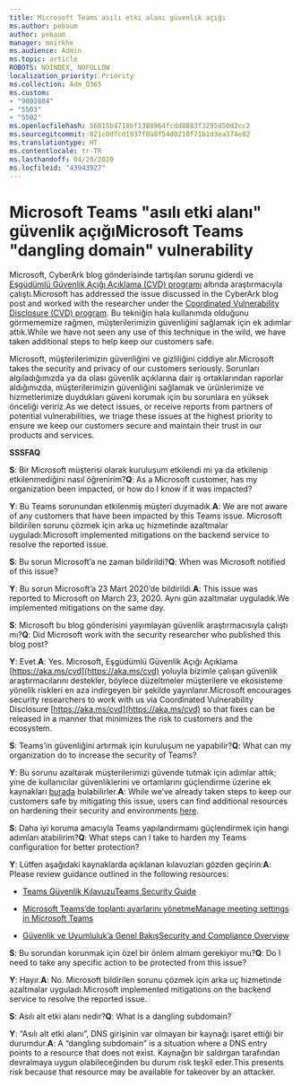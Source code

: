 ```yaml
---
title: Microsoft Teams asılı etki alanı güvenlik açığı
ms.author: pebaum
author: pebaum
manager: mnirkhe
ms.audience: Admin
ms.topic: article
ROBOTS: NOINDEX, NOFOLLOW
localization_priority: Priority
ms.collection: Adm_O365
ms.custom:
- "9002884"
- "5503"
- "5502"
ms.openlocfilehash: 56015b4718bf1388964fcdd8883f3295d50d2cc2
ms.sourcegitcommit: 821c0d7cd1937f0a8f54d0210f71b1d3ea374e82
ms.translationtype: HT
ms.contentlocale: tr-TR
ms.lasthandoff: 04/29/2020
ms.locfileid: "43943927"
---
```

# <a name="microsoft-teams-dangling-domain-vulnerability"></a><span data-ttu-id="a7e53-102">Microsoft Teams "asılı etki alanı" güvenlik açığı</span><span class="sxs-lookup"><span data-stu-id="a7e53-102">Microsoft Teams "dangling domain" vulnerability</span></span>

<span data-ttu-id="a7e53-103">Microsoft, CyberArk blog gönderisinde tartışılan sorunu giderdi ve [Eşgüdümlü Güvenlik Açığı Açıklama (CVD) programı](https://aka.ms/cvd) altında araştırmacıyla çalıştı.</span><span class="sxs-lookup"><span data-stu-id="a7e53-103">Microsoft has addressed the issue discussed in the CyberArk blog post and worked with the researcher under the [Coordinated Vulnerability Disclosure (CVD) program](https://aka.ms/cvd).</span></span> <span data-ttu-id="a7e53-104">Bu tekniğin hala kullanımda olduğunu görmememize rağmen, müşterilerimizin güvenliğini sağlamak için ek adımlar attık.</span><span class="sxs-lookup"><span data-stu-id="a7e53-104">While we have not seen any use of this technique in the wild, we have taken additional steps to help keep our customers safe.</span></span>

<span data-ttu-id="a7e53-105">Microsoft, müşterilerimizin güvenliğini ve gizliliğini ciddiye alır.</span><span class="sxs-lookup"><span data-stu-id="a7e53-105">Microsoft takes the security and privacy of our customers seriously.</span></span> <span data-ttu-id="a7e53-106">Sorunları algıladığımızda ya da olası güvenlik açıklarına dair iş ortaklarından raporlar aldığımızda, müşterilerimizin güvenliğini sağlamak ve ürünlerimize ve hizmetlerimize duydukları güveni korumak için bu sorunlara en yüksek önceliği veririz.</span><span class="sxs-lookup"><span data-stu-id="a7e53-106">As we detect issues, or receive reports from partners of potential vulnerabilities, we triage these issues at the highest priority to ensure we keep our customers secure and maintain their trust in our products and services.</span></span>

<span data-ttu-id="a7e53-107">**SSS**</span><span class="sxs-lookup"><span data-stu-id="a7e53-107">**FAQ**</span></span>

<span data-ttu-id="a7e53-108">**S**: Bir Microsoft müşterisi olarak kuruluşum etkilendi mi ya da etkilenip etkilenmediğini nasıl öğrenirim?</span><span class="sxs-lookup"><span data-stu-id="a7e53-108">**Q**: As a Microsoft customer, has my organization been impacted, or how do I know if it was impacted?</span></span>

<span data-ttu-id="a7e53-109">**Y**: Bu Teams sorunundan etkilenmiş müşteri duymadık.</span><span class="sxs-lookup"><span data-stu-id="a7e53-109">**A**: We are not aware of any customers that have been impacted by this Teams issue.</span></span> <span data-ttu-id="a7e53-110">Microsoft bildirilen sorunu çözmek için arka uç hizmetinde azaltmalar uyguladı.</span><span class="sxs-lookup"><span data-stu-id="a7e53-110">Microsoft implemented mitigations on the backend service to resolve the reported issue.</span></span>

<span data-ttu-id="a7e53-111">**S**: Bu sorun Microsoft’a ne zaman bildirildi?</span><span class="sxs-lookup"><span data-stu-id="a7e53-111">**Q**: When was Microsoft notified of this issue?</span></span>

<span data-ttu-id="a7e53-112">**Y**: Bu sorun Microsoft’a 23 Mart 2020’de bildirildi.</span><span class="sxs-lookup"><span data-stu-id="a7e53-112">**A**: This issue was reported to Microsoft on March 23, 2020.</span></span> <span data-ttu-id="a7e53-113">Aynı gün azaltmalar uyguladık.</span><span class="sxs-lookup"><span data-stu-id="a7e53-113">We implemented mitigations on the same day.</span></span>

<span data-ttu-id="a7e53-114">**S**: Microsoft bu blog gönderisini yayımlayan güvenlik araştırmacısıyla çalıştı mı?</span><span class="sxs-lookup"><span data-stu-id="a7e53-114">**Q**: Did Microsoft work with the security researcher who published this blog post?</span></span>

<span data-ttu-id="a7e53-115">**Y**: Evet.</span><span class="sxs-lookup"><span data-stu-id="a7e53-115">**A**: Yes.</span></span> <span data-ttu-id="a7e53-116">Microsoft, Eşgüdümlü Güvenlik Açığı Açıklama [https://aka.ms/cvd](https://aka.ms/cvd) yoluyla bizimle çalışan güvenlik araştırmacılarını destekler, böylece düzeltmeler müşterilere ve ekosisteme yönelik riskleri en aza indirgeyen bir şekilde yayınlanır.</span><span class="sxs-lookup"><span data-stu-id="a7e53-116">Microsoft encourages security researchers to work with us via Coordinated Vulnerability Disclosure [https://aka.ms/cvd](https://aka.ms/cvd) so that fixes can be released in a manner that minimizes the risk to customers and the ecosystem.</span></span>  

<span data-ttu-id="a7e53-117">**S**: Teams’in güvenliğini artırmak için kuruluşum ne yapabilir?</span><span class="sxs-lookup"><span data-stu-id="a7e53-117">**Q**: What can my organization do to increase the security of Teams?</span></span>  

<span data-ttu-id="a7e53-118">**Y**: Bu sorunu azaltarak müşterilerimizi güvende tutmak için adımlar attık; yine de kullanıcılar güvenliklerini ve ortamlarını güçlendirme üzerine ek kaynakları [burada](https://www.microsoft.com/microsoft-365/blog/2020/04/06/it-professionals-privacy-security-microsoft-teams/) bulabilirler.</span><span class="sxs-lookup"><span data-stu-id="a7e53-118">**A**: While we’ve already taken steps to keep our customers safe by mitigating this issue, users can find additional resources on hardening their security and environments [here](https://www.microsoft.com/microsoft-365/blog/2020/04/06/it-professionals-privacy-security-microsoft-teams/).</span></span>  

<span data-ttu-id="a7e53-119">**S**: Daha iyi koruma amacıyla Teams yapılandırmamı güçlendirmek için hangi adımları atabilirim?</span><span class="sxs-lookup"><span data-stu-id="a7e53-119">**Q**: What steps can I take to harden my Teams configuration for better protection?</span></span>

<span data-ttu-id="a7e53-120">**Y**: Lütfen aşağıdaki kaynaklarda açıklanan kılavuzları gözden geçirin:</span><span class="sxs-lookup"><span data-stu-id="a7e53-120">**A**: Please review guidance outlined in the following resources:</span></span> 

- [<span data-ttu-id="a7e53-121">Teams Güvenlik Kılavuzu</span><span class="sxs-lookup"><span data-stu-id="a7e53-121">Teams Security Guide</span></span>](https://docs.microsoft.com/microsoftteams/teams-security-guide)

- [<span data-ttu-id="a7e53-122">Microsoft Teams’de toplantı ayarlarını yönetme</span><span class="sxs-lookup"><span data-stu-id="a7e53-122">Manage meeting settings in Microsoft Teams</span></span>](https://docs.microsoft.com/microsoftteams/meeting-settings-in-teams)

- [<span data-ttu-id="a7e53-123">Güvenlik ve Uyumluluk’a Genel Bakış</span><span class="sxs-lookup"><span data-stu-id="a7e53-123">Security and Compliance Overview</span></span>](https://docs.microsoft.com/microsoftteams/security-compliance-overview)

<span data-ttu-id="a7e53-124">**S**: Bu sorundan korunmak için özel bir önlem almam gerekiyor mu?</span><span class="sxs-lookup"><span data-stu-id="a7e53-124">**Q**: Do I need to take any specific action to be protected from this issue?</span></span>

<span data-ttu-id="a7e53-125">**Y**: Hayır.</span><span class="sxs-lookup"><span data-stu-id="a7e53-125">**A**: No.</span></span> <span data-ttu-id="a7e53-126">Microsoft bildirilen sorunu çözmek için arka uç hizmetinde azaltmalar uyguladı.</span><span class="sxs-lookup"><span data-stu-id="a7e53-126">Microsoft implemented mitigations on the backend service to resolve the reported issue.</span></span>

<span data-ttu-id="a7e53-127">**S**: Asılı alt etki alanı nedir?</span><span class="sxs-lookup"><span data-stu-id="a7e53-127">**Q**: What is a dangling subdomain?</span></span>

<span data-ttu-id="a7e53-128">**Y**:  “Asılı alt etki alanı”, DNS girişinin var olmayan bir kaynağı işaret ettiği bir durumdur.</span><span class="sxs-lookup"><span data-stu-id="a7e53-128">**A**:  A “dangling subdomain” is a situation where a DNS entry points to a resource that does not exist.</span></span>  <span data-ttu-id="a7e53-129">Kaynağın bir saldırgan tarafından devralmaya uygun olabileceğinden bu durum risk teşkil eder.</span><span class="sxs-lookup"><span data-stu-id="a7e53-129">This presents risk because that resource may be available for takeover by an attacker.</span></span>
